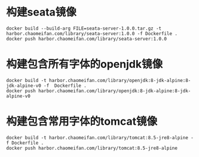 # 构建seata镜像
```shell
docker build --build-arg FILE=seata-server-1.0.0.tar.gz -t harbor.chaomeifan.com/library/seata-server:1.0.0 -f Dockerfile .
docker push harbor.chaomeifan.com/library/seata-server:1.0.0
```



# 构建包含所有字体的openjdk镜像
```shell
docker build -t harbor.chaomeifan.com/library/openjdk:8-jdk-alpine:8-jdk-alpine-v0 -f  Dockerfile .
docker push harbor.chaomeifan.com/library/openjdk:8-jdk-alpine:8-jdk-alpine-v0
```



# 构建包含常用字体的tomcat镜像
```shell
docker build -t harbor.chaomeifan.com/library/tomcat:8.5-jre8-alpine -f Dockerfile .
docker push harbor.chaomeifan.com/library/tomcat:8.5-jre8-alpine
```
